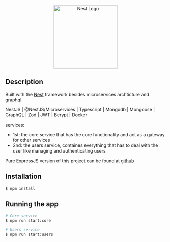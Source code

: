 <p align="center">
  <a href="http://nestjs.com/" target="blank"><img src="https://nestjs.com/img/logo-small.svg" width="200" alt="Nest Logo" /></a>
</p>

[circleci-image]: https://img.shields.io/circleci/build/github/nestjs/nest/master?token=abc123def456
[circleci-url]: https://circleci.com/gh/nestjs/nest

## Description

Built with the [Nest](https://github.com/nestjs/nest) framework besides microservices archticture and graphql.

NestJS | @NestJS/Microservices | Typescript | Mongodb | Mongoose | GraphQL | Zod | JWT | Bcrypt | Docker

services:

- 1st: the core service that has the core functionality and act as a gateway for other services
- 2nd: the users service, containes everything that has to deal with the user like managing and authenticating users

Pure ExpressJS version of this project can be found at [github](https://github.com/Amer-Zakaria/e-commerce-api#readme)

## Installation

```bash
$ npm install
```

## Running the app

```bash
# Core service
$ npm run start:core

# Users service
$ npm run start:users
```
